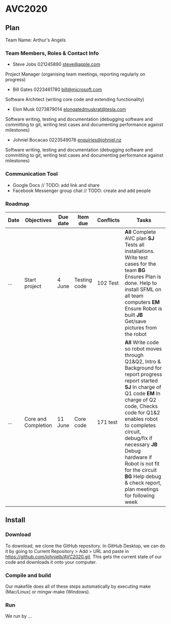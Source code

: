# AVC2020
## Plan
Team Name: Arthur's Angels
### Team Members, Roles & Contact Info
* Steve Jobs 021245890 steve@apple.com

Project Manager (organising team meetings, reporting regularly on progress)
* Bill Gates 0223461780 bill@microsoft.com

Software Architect (writing core code and extending functionality)
* Elon Musk 0273879014 elongatedmuskrat@tesla.com

Software writing, testing and documentation (debugging software and committing to git, writing test cases and documenting performance against milestones)
* Johniel Bocacao 0223549078 enquiries@johniel.nz

Software writing, testing and documentation (debugging software and committing to git, writing test cases and documenting performance against milestones)
### Communication Tool
* Google Docs // TODO: add link and share
* Facebook Messenger group chat // TODO: create and add people
### Roadmap
| Date | Objectives | Due date | Item due | Conflicts | Tasks |
| ---- | ---------- | -------- | -------- | --------- | ----- |
| ... | Start project | 4 June | Testing code | 102 Test | **All** Complete AVC plan **SJ** Tests all installations. Write test cases for the team **BG** Ensures Plan is done. Help to install SFML on all team computers **EM** Ensure Robot is built **JB** Get/save pictures from the robot | 
| ... | Core and Completion | 11 June | Core code | 171 test | **All** Write code so robot moves through Q1&Q2, Intro & Background for report progress report started **SJ** In charge of Q1 code **EM** In charge of Q2 code, Checks code for Q1&2 enables robot to completes circuit, debug/fix if necessary **JB** Debug hardware if Robot is not fit for the circuit **BG** Help debug & check report, plan meetings for following week |
## Install
### Download
To download, we clone the GitHub repository. In GitHub Desktop, we can do it by going to Current Repository > Add > URL and paste in https://github.com/johnielb/AVC2020.git. This gets the current state of our code and downloads it onto your computer. 
### Compile and build
Our makefile does all of these steps automatically by executing make (Mac/Linux) or mingw-make (Windows).
### Run
We run by ...
